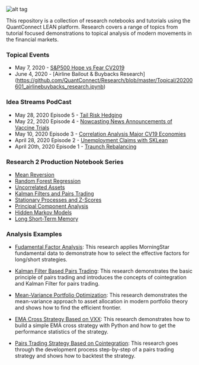 ![alt tag](https://cdn.quantconnect.com/research/i/research-banner.png)

This repository is a collection of research notebooks and tutorials using the QuantConnect LEAN platform. Research covers a range of topics from tutorial focused demonstrations to topical analysis of modern movements in the financial markets. 

### Topical Events

 - May 7, 2020 - [S&P500 Hope vs Fear CV2019](https://github.com/QuantConnect/Research/blob/master/Topical/20200507_hopevfear_research.ipynb)
 - June 4, 2020 - [Airline Bailout & Buybacks Research]
 (https://github.com/QuantConnect/Research/blob/master/Topical/20200601_airlinebuybacks_research.ipynb)

### Idea Streams PodCast

 - May 28, 2020 Episode 5 - [Tail Risk Hedging](https://www.youtube.com/watch?v=dA7VaQvpCGg&t=1s)
 - May 22, 2020 Episode 4 - [Nowcasting News Announcements of Vaccine Trials](https://www.youtube.com/watch?v=ZmatDMCvKTE&t=686s)
 - May 10, 2020 Episode 3 - [Correlation Analysis Major CV19 Economies](https://www.youtube.com/watch?v=wflTPzl9YF4)
 - April 28, 2020 Episode 2 - [Unemployment Claims with SKLean](https://www.youtube.com/watch?v=VCf9e0S4rDg)
 - April 20th, 2020 Episode 1 - [Traunch Rebalancing](https://www.youtube.com/watch?v=q1VjM1nHPfE)
 
### Research 2 Production Notebook Series

 - [Mean Reversion](https://github.com/QuantConnect/Research/blob/master/Research2Production/01%20Mean%20Reversion.ipynb)
 - [Random Forest Regression](https://github.com/QuantConnect/Research/blob/master/Research2Production/02%20Random%20Forest%20Regression.ipynb)
 - [Uncorrelated Assets](https://github.com/QuantConnect/Research/blob/master/Research2Production/03%20Uncorrelated%20Assets.ipynb)
 - [Kalman Filters and Pairs Trading](https://github.com/QuantConnect/Research/blob/master/Research2Production/04%20Kalman%20Filters%20and%20Pairs%20Trading.ipynb)
 - [Stationary Processes and Z-Scores](https://github.com/QuantConnect/Research/blob/master/Research2Production/05%20Stationary%20Processes%20and%20Z-Scores.ipynb)
 - [Principal Component Analysis](https://github.com/QuantConnect/Research/blob/master/Research2Production/06%20Principal%20Component%20Analysis.ipynb)
 - [Hidden Markov Models](https://github.com/QuantConnect/Research/blob/master/Research2Production/07%20Hidden%20Markov%20Models.ipynb)
 - [Long Short-Term Memory](https://github.com/QuantConnect/Research/blob/master/Research2Production/08%20Long%20Short-Term%20Memory.ipynb)

### Analysis Examples  
 - [Fudamental Factor Analysis](https://github.com/QuantConnect/Research/blob/master/Analysis/01%20Fudamental%20Factor%20Analysis.ipynb): This research applies MorningStar fundamental data to demonstrate how to select the effective factors for long/short strategies. 

 - [Kalman Filter Based Pairs Trading](https://github.com/QuantConnect/Research/blob/master/Analysis/02%20Kalman%20Filter%20Based%20Pairs%20Trading.ipynb): This research demonstrates the basic principle of pairs trading and introduces the concepts of cointegration and Kalman Filter for pairs trading.

 - [Mean-Variance Portfolio Optimization](https://github.com/QuantConnect/Research/blob/master/Analysis/03%20Mean-Variance%20Portfolio%20Optimization%20.ipynb): This research demonstrates the mean-variance approach to asset allocation in modern portfolio theory and shows how to find the efficient frontier.

 - [EMA Cross Strategy Based on VXX](https://github.com/QuantConnect/Research/blob/master/Analysis/04%20EMA%20Cross%20Strategy%20Based%20on%20VXX.ipynb): This research demonstrates how to build a simple EMA cross strategy with Python and how to get the performance statistics of the strategy.

 - [Pairs Trading Strategy Based on Cointegration](https://github.com/QuantConnect/Research/blob/master/Analysis/05%20Pairs%20Trading%20Strategy%20Based%20on%20Cointegration.ipynb): This research goes through the development process step-by-step of a pairs trading strategy and shows how to backtest the strategy.
